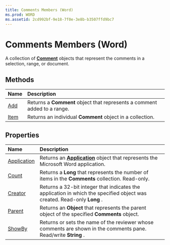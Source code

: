 ```yaml
---
title: Comments Members (Word)
ms.prod: WORD
ms.assetid: 2cd992bf-9e18-7f0e-3e8b-b3507ffd9bc7
---
```



# Comments Members (Word)
A collection of  **[Comment](comment-object-word.md)** objects that represent the comments in a selection, range, or document.

## Methods



|**Name**|**Description**|
|:-----|:-----|
|[Add](comments-add-method-word.md)|Returns a  **Comment** object that represents a comment added to a range.|
|[Item](comments-item-method-word.md)|Returns an individual  **Comment** object in a collection.|

## Properties



|**Name**|**Description**|
|:-----|:-----|
|[Application](comments-application-property-word.md)|Returns an  **[Application](application-object-word.md)** object that represents the Microsoft Word application.|
|[Count](comments-count-property-word.md)|Returns a  **Long** that represents the number of items in the **Comments** collection. Read-only.|
|[Creator](comments-creator-property-word.md)|Returns a 32-bit integer that indicates the application in which the specified object was created. Read-only  **Long** .|
|[Parent](comments-parent-property-word.md)|Returns an  **Object** that represents the parent object of the specified **Comments** object.|
|[ShowBy](comments-showby-property-word.md)|Returns or sets the name of the reviewer whose comments are shown in the comments pane. Read/write  **String** .|

